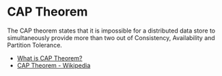 # CAP Theorem

The CAP theorem states that it is impossible for a distributed data store to simultaneously provide more than two out of Consistency, Availability and Partition Tolerance.

- [What is CAP Theorem?](https://www.youtube.com/watch?v=_RbsFXWRZ10)
- [CAP Theorem - Wikipedia](https://en.wikipedia.org/wiki/CAP_theorem)
